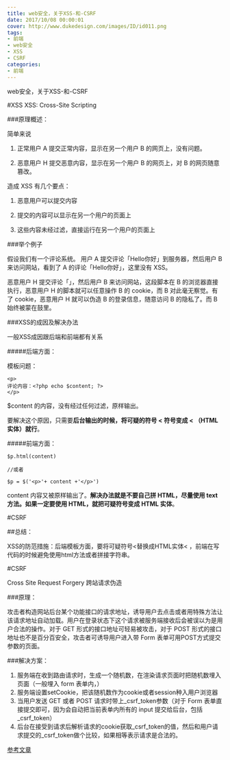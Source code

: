 ```yaml
---
title: web安全，关于XSS-和-CSRF
date: 2017/10/08 00:00:01
cover: http://www.dukedesign.com/images/ID/id011.png
tags: 
- 前端
- web安全
- XSS
- CSRF
categories: 
- 前端
---
```

web安全，关于XSS-和-CSRF
<!--more-->

#XSS
XSS:  Cross-Site Scripting

###原理概述：

简单来说

1. 正常用户 A 提交正常内容，显示在另一个用户 B 的网页上，没有问题。

2. 恶意用户 H 提交恶意内容，显示在另一个用户 B 的网页上，对 B 的网页随意篡改。

造成 XSS 有几个要点：

1. 恶意用户可以提交内容

2. 提交的内容可以显示在另一个用户的页面上

3. 这些内容未经过滤，直接运行在另一个用户的页面上

###举个例子

假设我们有一个评论系统。
用户 A 提交评论「Hello你好」到服务器，然后用户 B 来访问网站，看到了 A 的评论「Hello你好」，这里没有 XSS。

恶意用户 H 提交评论「<script>console.log(document.cookie)</script>」，然后用户 B 来访问网站，这段脚本在 B 的浏览器直接执行，恶意用户 H 的脚本就可以任意操作 B 的 cookie，而 B 对此毫无察觉。有了 cookie，恶意用户 H 就可以伪造 B 的登录信息，随意访问 B 的隐私了。而 B 始终被蒙在鼓里。

###XSS的成因及解决办法

一般XSS成因跟后端和前端都有关系

#####后端方面：

模板问题：

```
<p>
评论内容：<?php echo $content; ?>
</p>
```

$content 的内容，没有经过任何过滤，原样输出。

要解决这个原因，只需要**后台输出的时候，将可疑的符号 < 符号变成 < （HTML实体）就行**。

#####前端方面：

```
$p.html(content)

//或者

$p = $('<p>'+ content +'</p>')
```

content 内容又被原样输出了。**解决办法就是不要自己拼 HTML，尽量使用 text 方法。如果一定要使用 HTML，就把可疑符号变成 HTML 实体**。

#CSRF



##总结：

XSS的防范措施：后端模板方面，要将可疑符号<替换成HTML实体< ，前端在写代码的时候避免使用html方法或者拼接字符串。

#CSRF

Cross Site Request Forgery 跨站请求伪造

###原理：

攻击者构造网站后台某个功能接口的请求地址，诱导用户去点击或者用特殊方法让该请求地址自动加载。用户在登录状态下这个请求被服务端接收后会被误以为是用户合法的操作。对于 GET 形式的接口地址可轻易被攻击，对于 POST 形式的接口地址也不是百分百安全，攻击者可诱导用户进入带 Form 表单可用POST方式提交参数的页面。

###解决方案：

1. 服务端在收到路由请求时，生成一个随机数，在渲染请求页面时把随机数埋入页面（一般埋入 form 表单内，<input type="hidden" name="_csrf_token" value="xxxx">）
2. 服务端设置setCookie，把该随机数作为cookie或者session种入用户浏览器
3. 当用户发送 GET 或者 POST 请求时带上_csrf_token参数（对于 Form 表单直接提交即可，因为会自动把当前表单内所有的 input 提交给后台，包括_csrf_token）
4. 后台在接受到请求后解析请求的cookie获取_csrf_token的值，然后和用户请求提交的_csrf_token做个比较，如果相等表示请求是合法的。

[参考文章](https://zhuanlan.zhihu.com/p/22521378?refer=study-fe)
